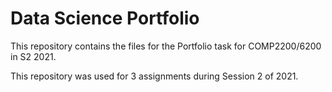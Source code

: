 # Data Science Portfolio

This repository contains the files for the Portfolio task for COMP2200/6200 in S2 2021. 

This repository was used for 3 assignments during Session 2 of 2021.
